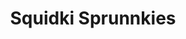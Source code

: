---
slug: squidki-sprunnkies
title: Squidki Sprunnkies
description: "Squidki Sprunnkies is an exciting online game. Play for free directly in your browser!"
icon: /images/new_mods/Sprunki Sprunnkies.png
url: https://wowtbc.net/sprunkin/sprunnkies/index.html
previewImage: /images/new_mods/Sprunki Sprunnkies.png
type: new mods

# SEO配置
seo:
  title: "Squidki Sprunnkies - Play Free Online Game | Fun Browser Games"
  description: "Squidki Sprunnkies - Play this fun online game for free in your browser. No download required!"
  ogImage: "/images/new_mods/Sprunki Sprunnkies.png"
  keywords: "squidki-sprunnkies, online game, browser game, free game, new mods game, play online"

videoUrls:
  - https://www.youtube.com/embed/example1
  - https://www.youtube.com/embed/example2

whyPlay:
  title: "Why Play Squidki Sprunnkies?"
  items:
    - "Immersive Gameplay: Squidki Sprunnkies offers an engaging and immersive gaming experience that will keep you entertained for hours"
    - "Challenging Levels: Test your skills with increasingly difficult challenges and obstacles"
    - "Beautiful Graphics: Enjoy stunning visuals and smooth animations that bring the game world to life"
    - "Regular Updates: New content and features are added regularly to keep the game fresh and exciting"
    - "Free to Play: Experience all the fun without spending a penny"
    - "Community Features: Connect with other players, share strategies, and compete for high scores"
    - "Cross-Platform: Play on any device with a web browser, no downloads required"

features:
  title: "Key Features of Squidki Sprunnkies"
  image: "/images/new_mods/Sprunki Sprunnkies.png"
  items:
    - "Intuitive Controls: Easy to learn controls make Squidki Sprunnkies accessible for players of all skill levels"
    - "Multiple Game Modes: Enjoy various gameplay options that provide different challenges and experiences"
    - "Character Customization: Personalize your gaming experience with unique characters and items"
    - "Achievement System: Complete special tasks to earn rewards and recognition"
    - "Leaderboards: Compete with players worldwide and see who can achieve the highest scores"

characteristics:
  title: "Game Characteristics"
  image: "/images/new_mods/Sprunki Sprunnkies.png"
  items:
    - "Genre: New mods game with elements of strategy and skill"
    - "Difficulty: Suitable for both casual gamers and those seeking a challenge"
    - "Play Time: Quick sessions or extended gameplay, depending on your preference"
    - "Art Style: Vibrant and engaging visuals that enhance the gaming experience"
    - "Sound Design: Immersive audio that complements the gameplay perfectly"

info: "Squidki Sprunnkies is an exciting online game that offers players a unique and engaging gaming experience. With its intuitive controls, stunning visuals, and challenging gameplay, Squidki Sprunnkies provides hours of entertainment for players of all ages and skill levels. Whether you're looking for a quick gaming session during a break or an extended play session, Squidki Sprunnkies delivers an immersive experience that will keep you coming back for more. The game features multiple levels of increasing difficulty, ensuring that players are constantly challenged as they progress. With regular updates adding new content and features, Squidki Sprunnkies remains fresh and exciting, providing endless entertainment options for its growing community of players."

howToPlayIntro: "Welcome to Squidki Sprunnkies! This guide will walk you through the basics and help you master the game. Whether you're a beginner or looking to improve your skills, these tips and instructions will enhance your gaming experience."

howToPlaySteps:
  - title: "Getting Started"
    description: "Begin your Squidki Sprunnkies adventure by familiarizing yourself with the controls. Use your keyboard or mouse to navigate through the game interface. The tutorial will guide you through the basic mechanics and help you understand the objectives."
  - title: "Understanding the Objectives"
    description: "In Squidki Sprunnkies, your main goal is to progress through levels by completing specific objectives. Each level presents unique challenges that require different strategies and approaches."
  - title: "Mastering the Controls"
    description: "Practice using the controls to improve your precision and reaction time. Squidki Sprunnkies requires quick reflexes and strategic thinking to overcome obstacles and defeat opponents."
  - title: "Utilizing Power-ups"
    description: "Collect power-ups throughout the game to enhance your abilities and overcome difficult challenges. Each power-up offers unique advantages that can be crucial for success."
  - title: "Developing Strategies"
    description: "As you progress in Squidki Sprunnkies, develop effective strategies for different scenarios. Analyze patterns, anticipate challenges, and adapt your approach to maximize your performance."

faq:
  title: "Frequently Asked Questions about Squidki Sprunnkies"
  items:
    - question: "Is Squidki Sprunnkies free to play?"
      answer: "Yes, Squidki Sprunnkies is completely free to play directly in your web browser. No downloads or purchases are required to enjoy the full game experience."
    - question: "Can I play Squidki Sprunnkies on mobile devices?"
      answer: "Yes, Squidki Sprunnkies is optimized for both desktop and mobile play. You can enjoy the game on any device with a web browser and internet connection."
    - question: "Are there any in-game purchases?"
      answer: "While Squidki Sprunnkies is free to play, there may be optional in-game purchases available for cosmetic items or additional features that don't affect core gameplay."
    - question: "How often is Squidki Sprunnkies updated?"
      answer: "The developers regularly update Squidki Sprunnkies with new content, features, and improvements based on player feedback and game performance."
    - question: "Can I play Squidki Sprunnkies offline?"
      answer: "Currently, Squidki Sprunnkies requires an internet connection to play as it's a browser-based online game."
    - question: "Is Squidki Sprunnkies suitable for children?"
      answer: "Yes, Squidki Sprunnkies is designed to be family-friendly and suitable for players of all ages."
    - question: "How do I report bugs or issues?"
      answer: "If you encounter any problems while playing Squidki Sprunnkies, you can report them through the game's support page or contact the developers directly through their website."
    - question: "Still Have Questions?"
      answer: "If you have additional questions about Squidki Sprunnkies that aren't covered in this FAQ, please visit our support center or contact our customer service team for assistance."
---
